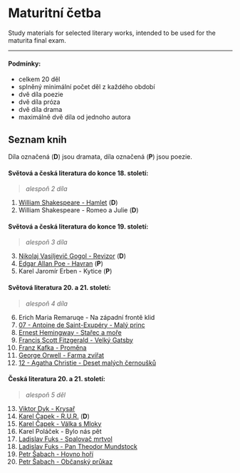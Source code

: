 # Maturitní četba
Study materials for selected literary works, intended to be used for the maturita final exam.

---
#### Podmínky:
- celkem 20 děl
- splněný minimální počet děl z každého období
- dvě díla poezie
- dvě díla próza
- dvě díla drama
- maximálně dvě díla od jednoho autora

## Seznam knih
Díla označená (**D**) jsou dramata, díla označená (**P**) jsou poezie.

#### Světová a česká literatura do konce 18. století:
> *alespoň 2 díla*
1. [William Shakespeare - Hamlet](knihy/01%20-%20William%20Shakespeare%20-%20Hamlet.md) (**D**)
2. William Shakespeare - Romeo a Julie (**D**)

#### Světová a česká literatura do konce 19. století:
> *alespoň 3 díla*
3. [Nikolaj Vasiljevič Gogol - Revizor](knihy/03%20-%20Nikolaj%20Vasiljevič%20Gogol%20-%20Revizor.md) (**D**)
4. [Edgar Allan Poe - Havran](knihy/04%20-%20Edgar%20Allan%20Poe%20-%20Havran.md) (**P**)
5. Karel Jaromír Erben - Kytice (**P**)

#### Světová literatura 20. a 21. století:
> *alespoň 4 díla*
6. Erich Maria Remaruqe - Na západní frontě klid 
7. [07 - Antoine de Saint-Exupéry - Malý princ](knihy/07%20-%20Antoine%20de%20Saint-Exupéry%20-%20Malý%20princ.md)
8. [Ernest Hemingway - Stařec a moře](knihy/08%20-%20Ernest%20Hemingway%20-%20Stařec%20a%20moře.md)
9. [Francis Scott Fitzgerald - Velký Gatsby](knihy/10%20-%20Francis%20Scott%20Fitzgerald%20-%20Velký%20Gatsby.md)
10. [Franz Kafka - Proměna](knihy/10%20-%20Franz%20Kafka%20-%20Proměna.md)
11. [George Orwell - Farma zvířat](knihy/11%20-%20George%20Orwell%20-%20Farma%20zvířat.md)
12. [12 - Agatha Christie - Deset malých černoušků](knihy/12%20-%20Agatha%20Christie%20-%20Deset%20malých%20černoušků.md)

#### Česká literatura 20. a 21. století:
> *alespoň 5 děl*
13. [Viktor Dyk - Krysař](knihy/13%20-%20Viktor%20Dyk%20-%20Krysař.md)
14. [Karel Čapek - R.U.R.](knihy/14%20-%20Karel%20Čapek%20-%20R.U.R..md) (**D**)
15. [Karel Čapek - Válka s Mloky](knihy/15%20-%20Karel%20Čapek%20-%20Válka%20s%20Mloky.md)
16. Karel Poláček - Bylo nás pět
17. [Ladislav Fuks - Spalovač mrtvol](knihy/17%20-%20Ladislav%20Fuks%20-%20Spalovač%20mrtvol.md)
18. [Ladislav Fuks - Pan Theodor Mundstock](knihy/18%20-%20Ladislav%20Fuks%20-%20Pan%20Theodor%20Mundstock.md)
19. [Petr Šabach - Hovno hoří](knihy/19%20-%20Petr%20Šabach%20-%20Hovno%20hoří.md)
20. [Petr Šabach - Občanský průkaz](knihy/20%20-%20Petr%20Šabach%20-%20Občanský%20průkaz.md)
